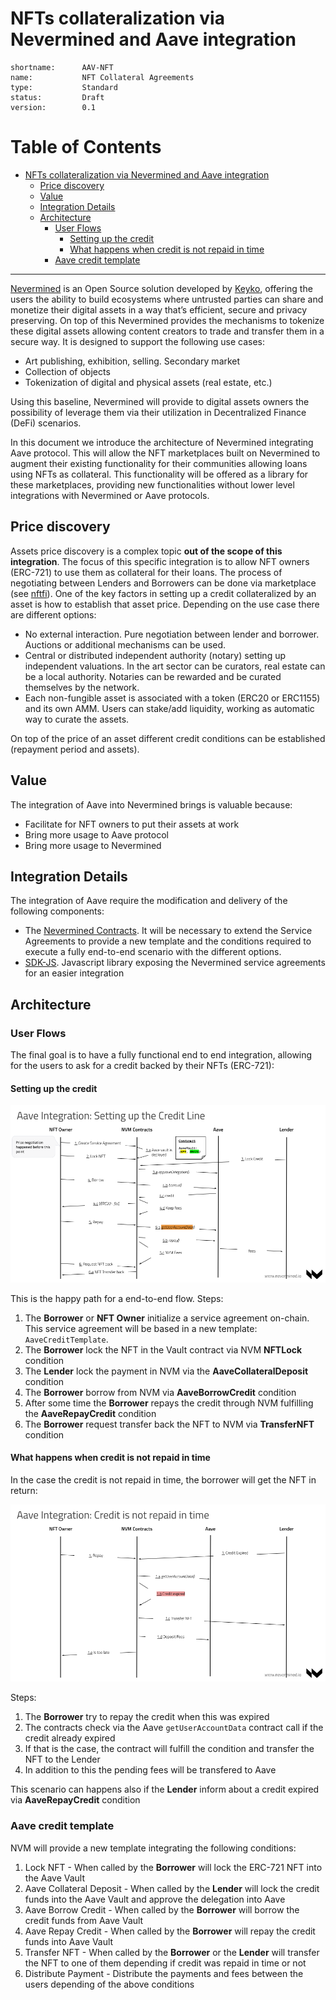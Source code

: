 # NFTs collateralization via Nevermined and Aave integration

```
shortname:      AAV-NFT
name:           NFT Collateral Agreements
type:           Standard
status:         Draft
version:        0.1
```

Table of Contents
=================

   * [NFTs collateralization via Nevermined and Aave integration](#nfts-collateralization-via-nevermined-and-aave-integration)
      * [Price discovery](#price-discovery)
      * [Value](#value)
      * [Integration Details](#integration-details)
      * [Architecture](#architecture)
         * [User Flows](#user-flows)
            * [Setting up the credit](#setting-up-the-credit)
            * [What happens when credit is not repaid in time](#what-happens-when-credit-is-not-repaid-in-time)
         * [Aave credit template](#aave-credit-template)


---


[Nevermined](https://nevermined.io/) is an Open Source solution developed by [Keyko](https://keyko.io/), offering the users the ability to build ecosystems where untrusted parties can share and monetize their digital assets in a way that’s efficient, secure and privacy preserving. On top of this Nevermined provides the mechanisms to tokenize these digital assets allowing content creators to trade and transfer them in a secure way. It is designed to support the following use cases:

* Art publishing, exhibition, selling. Secondary market
* Collection of objects
* Tokenization of digital and physical assets (real estate, etc.)

Using this baseline, Nevermined will provide to digital assets owners the possibility of leverage them via their utilization in Decentralized Finance (DeFi) scenarios.

In this document we introduce the architecture of Nevermined integrating Aave protocol. This will allow the NFT marketplaces built on Nevermined to augment their existing functionality for their communities allowing loans using NFTs as collateral. This functionality will be offered as a library for these marketplaces, providing new functionalities without lower level integrations with Nevermined or Aave protocols.


## Price discovery

Assets price discovery is a complex topic **out of the scope of this integration**. The focus of this specific integration is to allow NFT owners (ERC-721) to use them as collateral for their loans.
The process of negotiating between Lenders and Borrowers can be done via marketplace (see [nftfi](https://www.nftfi.com/)).
One of the key factors in setting up a credit collateralized by an asset is how to establish that asset price. Depending on the use case there are different options:

* No external interaction. Pure negotiation between lender and borrower. Auctions or additional mechanisms can be used.
* Central or distributed independent authority (notary) setting up independent valuations. In the art sector can be curators, real estate can be a local authority. Notaries can be rewarded and be curated themselves by the network.
* Each non-fungible asset is associated with a token (ERC20 or ERC1155) and its own AMM. Users can stake/add liquidity, working as automatic way to curate the assets.

On top of the price of an asset different credit conditions can be established (repayment period and assets).


## Value

The integration of Aave into Nevermined brings is valuable because:

- Facilitate for NFT owners to put their assets at work
- Bring more usage to Aave protocol
- Bring more usage to Nevermined


## Integration Details

The integration of Aave require the modification and delivery of the following components:

* The [Nevermined Contracts](https://github.com/nevermined-io/contracts). It will be necessary to extend the Service Agreements to provide a new template and the conditions required to execute a fully end-to-end scenario with the different options.
* [SDK-JS](https://github.com/nevermined-io/sdk-js). Javascript library exposing the Nevermined service agreements for an easier integration


## Architecture

### User Flows

The final goal is to have a fully functional end to end integration, allowing for the users to ask for a credit backed by their NFTs (ERC-721):


#### Setting up the credit

![Setting up the Credit Line](images/nvm-integration-aave-credit-setup.png)

This is the happy path for a end-to-end flow. Steps:

1. The **Borrower** or **NFT Owner** initialize a service agreement on-chain.
   This service agreement will be based in a new template: `AaveCreditTemplate`.
1. The **Borrower** lock the NFT in the Vault contract via NVM **NFTLock** condition
1. The **Lender** lock the payment in NVM via the **AaveCollateralDeposit** condition
1. The **Borrower** borrow from NVM via **AaveBorrowCredit** condition
1. After some time the **Borrower** repays the credit through NVM fulfilling the **AaveRepayCredit** condition
1. The **Borrower** request transfer back the NFT to NVM via **TransferNFT** condition


#### What happens when credit is not repaid in time

In the case the credit is not repaid in time, the borrower will get the NFT in return:

![Credit is not repaid in time](images/nvm-integration-aave-repayment.png)

Steps:

1. The **Borrower** try to repay the credit when this was expired
1. The contracts check via the Aave `getUserAccountData` contract call if the credit already expired
1. If that is the case, the contract will fulfill the condition and transfer the NFT to the Lender
1. In addition to this the pending fees will be transfered to Aave

This scenario can happens also if the **Lender** inform about a credit expired via **AaveRepayCredit** condition


### Aave credit template

NVM will provide a new template integrating the following conditions:

1. Lock NFT - When called by the **Borrower** will lock the ERC-721 NFT into the Aave Vault
1. Aave Collateral Deposit - When called by the **Lender** will lock the credit funds into the Aave Vault and approve the delegation into Aave
1. Aave Borrow Credit - When called by the **Borrower** will borrow the credit funds from Aave Vault
1. Aave Repay Credit - When called by the **Borrower** will repay the credit funds into Aave Vault
1. Transfer NFT - When called by the **Borrower** or the **Lender** will transfer the NFT to one of them depending if credit was repaid in time or not
1. Distribute Payment - Distribute the payments and fees between the users depending of the above conditions
